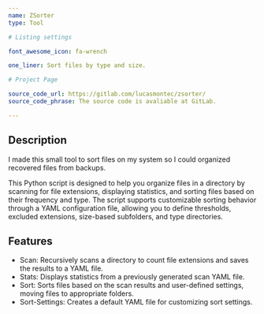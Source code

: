 ```yaml
---
name: ZSorter
type: Tool

# Listing settings

font_awesome_icon: fa-wrench

one_liner: Sort files by type and size.

# Project Page

source_code_url: https://gitlab.com/lucasmontec/zsorter/
source_code_phrase: The source code is avaliable at GitLab.

---
```


## Description

I made this small tool to sort files on my system so I could organized recovered files from backups.

This Python script is designed to help you organize files in a directory by scanning for file extensions, displaying statistics, and sorting files based on their frequency and type. The script supports customizable sorting behavior through a YAML configuration file, allowing you to define thresholds, excluded extensions, size-based subfolders, and type directories.

## Features

 * Scan: Recursively scans a directory to count file extensions and saves the results to a YAML file.
 * Stats: Displays statistics from a previously generated scan YAML file.
 * Sort: Sorts files based on the scan results and user-defined settings, moving files to appropriate folders.
 * Sort-Settings: Creates a default YAML file for customizing sort settings.